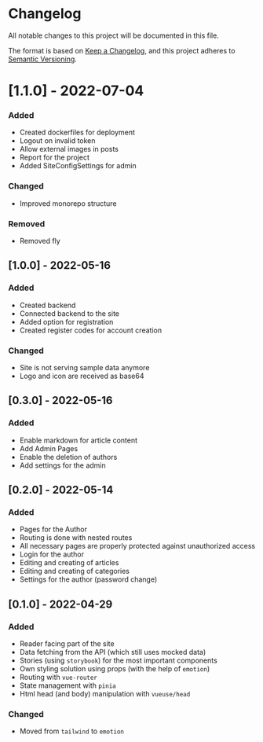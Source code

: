 # Changelog

All notable changes to this project will be documented in this file.

The format is based on [Keep a Changelog](https://keepachangelog.com/en/1.0.0/),
and this project adheres to [Semantic Versioning](https://semver.org/spec/v2.0.0.html).

# [1.1.0] - 2022-07-04

### Added

- Created dockerfiles for deployment
- Logout on invalid token
- Allow external images in posts
- Report for the project
- Added SiteConfigSettings for admin

### Changed

- Improved monorepo structure

### Removed

- Removed fly

## [1.0.0] - 2022-05-16

### Added

- Created backend
- Connected backend to the site
- Added option for registration
- Created register codes for account creation

### Changed

- Site is not serving sample data anymore
- Logo and icon are received as base64

## [0.3.0] - 2022-05-16

### Added

- Enable markdown for article content
- Add Admin Pages
- Enable the deletion of authors
- Add settings for the admin

## [0.2.0] - 2022-05-14

### Added

- Pages for the Author
- Routing is done with nested routes
- All necessary pages are properly protected against unauthorized access
- Login for the author
- Editing and creating of articles
- Editing and creating of categories
- Settings for the author (password change)


## [0.1.0] - 2022-04-29

### Added

- Reader facing part of the site
- Data fetching from the API (which still uses mocked data)
- Stories (using `storybook`) for the most important components
- Own styling solution using props (with the help of `emotion`)
- Routing with `vue-router`
- State management with `pinia`
- Html head (and body) manipulation with `vueuse/head`

### Changed

- Moved from `tailwind` to `emotion`
